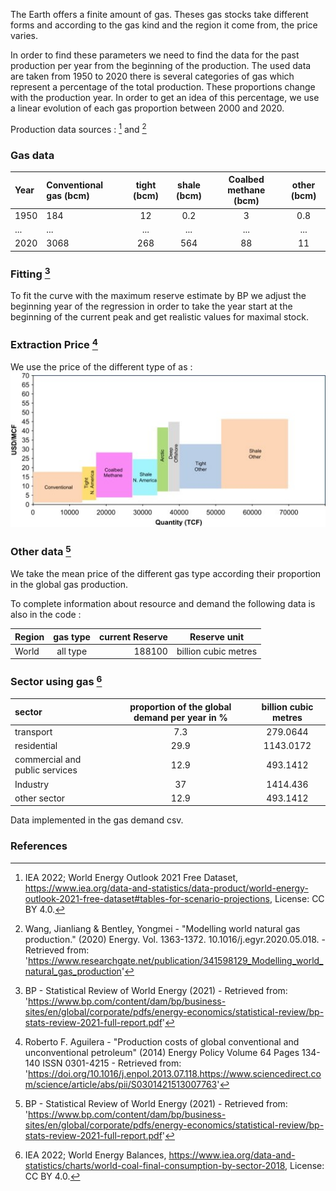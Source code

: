 The Earth offers a finite amount of gas. Theses gas stocks take different forms and according to the gas kind and the region it come from, the price varies.

In order to find these parameters we need to find the data for the past production per year from the beginning of the production.
The used data are taken from 1950 to 2020 there is several categories of gas which represent a percentage of the total production. These proportions change with the production year. In order to get an idea of this percentage, we use a linear evolution of each gas proportion between 2000 and 2020.

Production data sources : [^1] and [^2]

### Gas data

|Year |Conventional gas (bcm)|tight (bcm)|shale (bcm)|Coalbed methane (bcm)|other (bcm)|
| :------- | :---------- | :-----------: | :---------: | :-----------------: |:-----------------:|
|1950 |184|12|0.2|3|0.8|
|...|...|...|...|...|...|
|2020|3068|268|564|88|11|

### Fitting [^3]

To fit the curve with the maximum reserve estimate by BP we adjust the beginning year of the regression in order to take the year start at the beginning of the current peak and get realistic values for maximal stock.

### Extraction Price [^4]

We use the price of the different type of as :
![](price.jpg)

### Other data [^3]

We take the mean price of the different gas type according their proportion in the global gas production.

To complete information about resource and demand the following data is also in the code :

|  Region  |gas type  |  current Reserve | Reserve unit |
| :------- | :--------:| ---------: | :-----------------: |
| World  | all type | 188100 | billion cubic metres |

### Sector using gas [^5]

| sector | proportion of the global demand per year in % | billion cubic metres|
| :------- | :--------:| :----------:|
|transport|7.3|279.0644|
|residential|29.9|1143.0172|
|commercial and public services	|12.9|493.1412|
|Industry|37|1414.436|
|other sector|12.9|493.1412|

Data implemented in the gas demand csv.

### References

[^1]: IEA 2022; World Energy Outlook 2021 Free Dataset, https://www.iea.org/data-and-statistics/data-product/world-energy-outlook-2021-free-dataset#tables-for-scenario-projections, License: CC BY 4.0.
[^2]: Wang, Jianliang & Bentley, Yongmei - "Modelling world natural gas production." (2020) Energy. Vol. 1363-1372. 10.1016/j.egyr.2020.05.018. - Retrieved from: 'https://www.researchgate.net/publication/341598129_Modelling_world_natural_gas_production'
[^3]: BP - Statistical Review of World Energy (2021) - Retrieved from: 'https://www.bp.com/content/dam/bp/business-sites/en/global/corporate/pdfs/energy-economics/statistical-review/bp-stats-review-2021-full-report.pdf'
[^4]: Roberto F. Aguilera - "Production costs of global conventional and unconventional petroleum" (2014) Energy Policy Volume 64 Pages 134-140 ISSN 0301-4215 - Retrieved from: 'https://doi.org/10.1016/j.enpol.2013.07.118.https://www.sciencedirect.com/science/article/abs/pii/S0301421513007763'
[^5]: IEA 2022; World Energy Balances, https://www.iea.org/data-and-statistics/charts/world-coal-final-consumption-by-sector-2018, License: CC BY 4.0.

